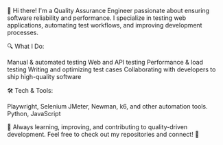 👋 Hi there! I'm a Quality Assurance Engineer passionate about ensuring software reliability and performance. I specialize in testing web applications, automating test workflows, and improving development processes.

🔍 What I Do:

Manual & automated testing
Web and API testing
Performance & load testing
Writing and optimizing test cases
Collaborating with developers to ship high-quality software

🛠 Tech & Tools:

Playwright, Selenium
JMeter, Newman, k6, and other automation tools.
Python, JavaScript

📌 Always learning, improving, and contributing to quality-driven development. Feel free to check out my repositories and connect! 🚀


<!---
Brotati/Brotati is a ✨ special ✨ repository because its `README.md` (this file) appears on your GitHub profile.
You can click the Preview link to take a look at your changes.
--->
